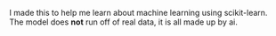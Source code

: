 I made this to help me learn about machine learning using scikit-learn.</br>
The model does **not** run off of real data, it is all made up by ai.

